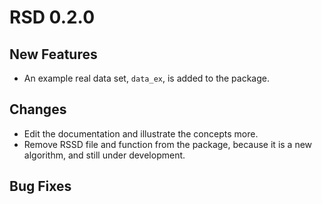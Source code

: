 # RSD 0.2.0

## New Features

- An example real data set, `data_ex`, is added to the package.

## Changes

- Edit the documentation and illustrate the concepts more.
- Remove RSSD file and function from the package, because it is a new algorithm,
and still under development.

## Bug Fixes
